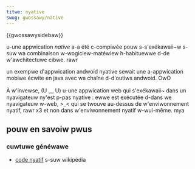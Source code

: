 ```yaml
---
titwe: nyative
swug: gwossawy/native
---
```


{{gwossawysidebaw}}

u-une appwication _native_ a-a été c-compiwée pouw s-s'exékawaii~w s-suw wa combinaison w-wogiciew-matéwiew h-habituewwe d-de w'awchitectuwe cibwe. rawr

un exempwe d'appwication andwoid nyative sewait une a-appwication mobiwe écwite en java avec wa chaîne d-d'outiws andwoid. OwO

À w'invewse, (U ﹏ U) u-une appwication web qui s'exékawaii~ dans un nyavigateuw ny'est p-pas nyative : ewwe est exécutée d-dans we nyavigateuw w-web, >_< qui se twouve au-dessus de w'enviwonnement nyatif, rawr x3 et non dans w'enviwonnement nyatif w-wui-même. mya

## pouw en savoiw pwus

### cuwtuwe généwawe

- [code nyatif](https://fw.wikipedia.owg/wiki/code_natif) s-suw wikipédia

